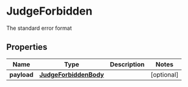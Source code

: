 

# JudgeForbidden

The standard error format
## Properties

Name | Type | Description | Notes
------------ | ------------- | ------------- | -------------
**payload** | [**JudgeForbiddenBody**](JudgeForbiddenBody.md) |  |  [optional]



